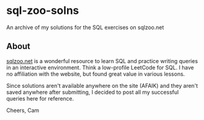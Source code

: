 # sql-zoo-solns
An archive of my solutions for the SQL exercises on sqlzoo.net

## About
[sqlzoo.net](sqlzoo.net) is a wonderful resource to learn SQL and practice writing queries in an interactive environment. Think a low-profile LeetCode for SQL. I have no affiliation with the website, but found great value in various lessons.

Since solutions aren't available anywhere on the site (AFAIK) and they aren't saved anywhere after submitting, I decided to post all my successful queries here for reference.

Cheers,
Cam
